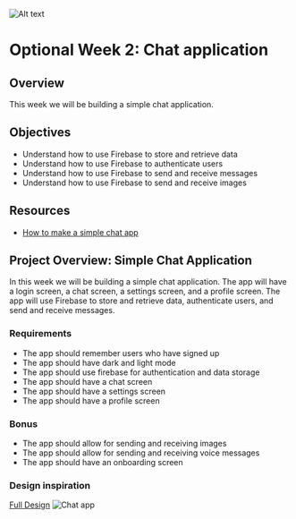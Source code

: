 ![Alt text](/readme/bannero.png)
# Optional Week 2: Chat application

## Overview

This week we will be building a simple chat application.

## Objectives

- Understand how to use Firebase to store and retrieve data
- Understand how to use Firebase to authenticate users
- Understand how to use Firebase to send and receive messages
- Understand how to use Firebase to send and receive images

## Resources

- [How to make a simple chat app](https://www.youtube.com/watch?v=5xU5WH2kEc0)

## Project Overview: Simple Chat Application

In this week we will be building a simple chat application. The app will have a login screen, a chat screen, a settings screen, and a profile screen. The app will use Firebase to store and retrieve data, authenticate users, and send and receive messages.

### Requirements

- The app should remember users who have signed up
- The app should have dark and light mode
- The app should use firebase for authentication and data storage
- The app should have a chat screen
- The app should have a settings screen
- The app should have a profile screen

### Bonus

- The app should allow for sending and receiving images
- The app should allow for sending and receiving voice messages
- The app should have an onboarding screen

### Design inspiration

[Full Design](https://dribbble.com/shots/22200732--Chatify-Message-App)
![Chat app](https://cdn.dribbble.com/userupload/9108679/file/original-551998f1db1faa76bbe66b84c5ab2649.png?resize=1504x1128)
